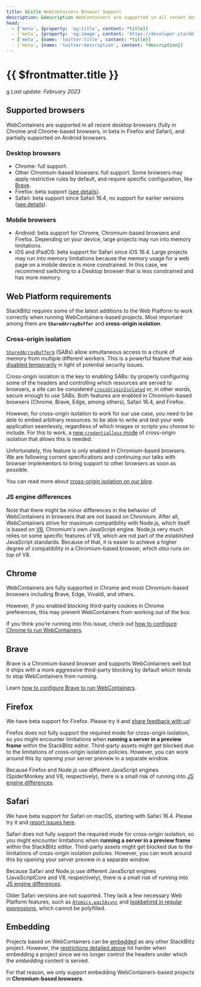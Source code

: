 ```yaml
---
title: &title WebContainers Browser Support
description: &description WebContainers are supported in all recent desktop browsers (fully in Chrome and Chrome-based browsers, in beta in Firefox and Safari), and partially supported on Android browsers.
head:
  - ['meta', {property: 'og:title', content: *title}]
  - ['meta', {property: 'og:image', content: 'https://developer.stackblitz.com/img/og/webcontainer-browser-support.png'}]
  - ['meta', {name: 'twitter:title', content: *title}]
  - ['meta', {name: 'twitter:description', content: *description}]
---
```


# {{ $frontmatter.title }}
g
_Last update: February 2023_

## Supported browsers

WebContainers are supported in all recent desktop browsers (fully in Chrome and Chrome-based browsers, in beta in Firefox and Safari), and partially supported on Android browsers.

### Desktop browsers

- Chrome: full support.
- Other Chromium-based browsers: full support. Some browsers may apply restrictive rules by default, and require specific configuration, like [Brave](#brave).
- Firefox: beta support ([see details](#firefox)).
- Safari: beta support since Safari 16.4, no support for earlier versions ([see details](#safari)).

### Mobile browsers

- Android: beta support for Chrome, Chromium-based browsers and Firefox. Depending on your device, large projects may run into memory limitations.
- iOS and iPadOS: beta support for Safari since iOS 16.4. Large projects may run into memory limitations because the memory usage for a web page on a mobile device is more constrained. In this case, we recommend switching to a Desktop browser that is less constrained and has more memory.

## Web Platform requirements

StackBlitz requires some of the latest additions to the Web Platform to work correctly when running WebContainers-based projects. Most important among them are **`SharedArrayBuffer`** and **cross-origin isolation**.

### Cross-origin isolation

[`SharedArrayBuffer`s](https://developer.mozilla.org/en-US/docs/Web/JavaScript/Reference/Global_Objects/SharedArrayBuffer) (SABs) allow simultaneous access to a chunk of memory from multiple different workers. This is a powerful feature that was [disabled temporarily](https://developer.mozilla.org/en-US/docs/Web/JavaScript/Reference/Global_Objects/SharedArrayBuffer#security_requirements) in light of potential security issues.

Cross-origin isolation is the key to enabling SABs: by properly configuring some of the headers and controlling which resources are served to browsers, a site can be considered [`crossOriginIsolated`](https://developer.mozilla.org/en-US/docs/Web/API/crossOriginIsolated) or, in other words, secure enough to use SABs. Both features are enabled in Chromium-based browsers (Chrome, Brave, Edge, among others), Safari 16.4, and Firefox.

However, for cross-origin isolation to work for our use case, you need to be able to embed arbitrary resources: to be able to write and test your web application seamlessly, regardless of which images or scripts you choose to include. For this to work, a [new `credentialless` mode](https://developer.mozilla.org/en-US/docs/Web/HTTP/Headers/Cross-Origin-Embedder-Policy#credentialless) of cross-origin isolation that allows this is needed.

Unfortunately, this feature is only enabled in Chromium-based browsers. We are following current specifications and continuing our talks with browser implementors to bring support to other browsers as soon as possible.

You can read more about [cross-origin isolation on our blog](https://blog.stackblitz.com/posts/cross-browser-with-coop-coep/).

### JS engine differences

Note that there might be minor differences in the behavior of WebContainers in browsers that are not based on Chromium. After all, WebContainers strive for maximum compatibility with Node.js, which itself is based on [V8](https://v8.dev/), Chromium's own JavaScript engine. Node.js very much relies on some specific features of V8, which are not part of the established JavaScript standards. Because of that, it is easier to achieve a higher degree of compatibility in a Chromium-based browser, which _also_ runs on top of V8.

## Chrome

WebContainers are fully supported in Chrome and most Chromium-based browsers including Brave, Edge, Vivaldi, and others.

However, if you enabled blocking third-party cookies in Chrome preferences, this may prevent WebContainers from working out of the box.

If you think you’re running into this issue, check out [how to configure Chrome to run WebContainers](/platform/webcontainers/browser-config#chrome-service-workers).

## Brave

Brave is a Chromium-based browser and supports WebContainers well but it ships with a more aggressive third-party blocking by default which tends to stop WebContainers from running.

Learn [how to configure Brave to run WebContainers](/platform/webcontainers/browser-config#brave-service-workers).

## Firefox

We have beta support for Firefox. Please try it and [share feedback with us](https://github.com/stackblitz/webcontainer-core/issues/new/choose)!

Firefox does not fully support the required mode for cross-origin isolation, so you might encounter limitations when **running a server in a preview frame** within the StackBlitz editor. Third-party assets might get blocked due to the limitations of cross-origin isolation policies. However, you can work around this by opening your server preview in a separate window.

Because Firefox and Node.js use different JavaScript engines (SpiderMonkey and V8, respectively), there is a small risk of running into [JS engine differences](#js-engine-differences).

## Safari

We have beta support for Safari on macOS, starting with Safari 16.4. Please try it and [report issues here](https://github.com/stackblitz/webcontainer-core/issues/new/choose).

Safari does not fully support the required mode for cross-origin isolation, so you might encounter limitations when **running a server in a preview frame** within the StackBlitz editor. Third-party assets might get blocked due to the limitations of cross-origin isolation policies. However, you can work around this by opening your server preview in a separate window.

Because Safari and Node.js use different JavaScript engines (JavaScriptCore and V8, respectively), there is a small risk of running into [JS engine differences](#js-engine-differences).

Older Safari versions are not suported. They lack a few necessary Web Platform features, such as [`Atomics.waitAsync`](https://github.com/tc39/proposal-atomics-wait-async) and [lookbehind in regular expressions](https://developer.mozilla.org/en-US/docs/Web/JavaScript/Guide/Regular_Expressions/Assertions), which cannot be polyfilled.

## Embedding

Projects based on WebContainers can be [embedded](/guides/integration/embedding) as any other StackBlitz project. However, the [restrictions detailed above](#web-platform-requirements) hit harder when embedding a project since we no longer control the headers under which the _embedding_ content is served.

For that reason, we only support embedding WebContainers-based projects in **Chromium-based browsers**.
